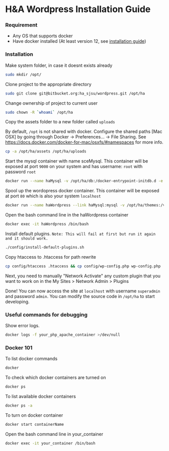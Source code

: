 # H&A Wordpress Installation Guide

### Requirement
  - Any OS that supports docker
  - Have docker installed (At least version 12, see [installation guide](https://docs.docker.com/engine/installation/)) 

### Installation
Make system folder, in case it doesnt exists already
```sh
sudo mkdir /opt/
```
Clone project to the appropriate directory

```sh
sudo git clone git@bitbucket.org:ha_sjsu/wordpress.git /opt/ha
```
Change ownership of project to current user
```sh
sudo chown -R `whoami` /opt/ha
```
Copy the assets folder to a new folder called ```uploads```

By default, `/opt`  is not shared with docker. Configure the shared paths [Mac OSX] by going through Docker -> Preferences... -> File Sharing. 
See https://docs.docker.com/docker-for-mac/osxfs/#namespaces for more info.

```sh
cp -a /opt/ha/assets /opt/ha/uploads
```

Start the mysql container with name sceMysql. This container will be exposed at port `9000` on your system and has username: `root` with password `root`
```sh
docker run --name haMysql -v /opt/ha/db:/docker-entrypoint-initdb.d -e MYSQL_ROOT_PASSWORD=root -p 9000:3306 -d mysql:5.5.51 && docker start haMysql	
```

Spool up the wordopress docker container. This container will be exposed at port `80` which is also your system `localhost`
```sh
docker run --name haWordpress --link haMysql:mysql -v /opt/ha/themes:/var/www/html/wp-content/themes -v /opt/ha/plugins:/var/www/html/wp-content/plugins -v /opt/ha/uploads:/var/www/html/wp-content/uploads -v /opt/ha/config:/var/www/html/config -v /opt/ha/config/uploads.ini:/usr/local/etc/php/conf.d/uploads.ini -e WORDPRESS_DB_NAME=wordpress -p 80:80 -d wordpress:latest && docker start haWordpress
```

Open the bash command line in the haWordpress container
```sh
docker exec -it haWordpress /bin/bash
```

Install default plugins. `Note: This will fail at first but run it again and it should work.`
```sh
./config/install-default-plugins.sh
```

Copy htaccess to .htaccess for path rewrite
```sh
cp config/htaccess .htaccess && cp config/wp-config.php wp-config.php
```


Next, you need to manually "Network Activate" any custom plugin that you want to work on in the My Sites > Network Admin > Plugins

Done!
You can now access the site at `localhost` with username `superadmin` and password `admin`. You can modify the source code in `/opt/ha` to start developing.

### Useful commands for debugging
Show error logs.
```sh
docker logs -f your_php_apache_container >/dev/null
```
### Docker 101
To list docker commands
```sh
docker
```
To check which docker containers are turned on
```sh
docker ps 
```
To list available docker containers
```sh
docker ps -a
```
To turn on docker container
```sh
docker start containerName
```
Open the bash command line in your_container
```sh
docker exec -it your_container /bin/bash
```